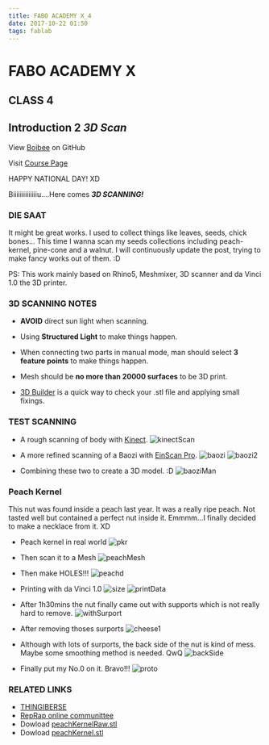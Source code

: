 ```yaml
---
title: FABO ACADEMY X_4
date: 2017-10-22 01:50
tags: fablab
---
```


# FABO ACADEMY X
## CLASS 4
## Introduction 2 *3D Scan*

View [Boibee](https://mrtriskin.github.io/) on GitHub

Visit [Course Page](https://faboshanghai.gihub.io)

HAPPY NATIONAL DAY! XD

Biiiiiiiiiiiiiiu....Here comes ***3D SCANNING!***

### DIE SAAT

  It might be great works.
  I used to collect things like leaves, seeds, chick bones...
  This time I wanna scan my seeds collections including peach-kernel, pine-cone and a walnut.
  I will continuously update the post, trying to make fancy works out of them. :D

  PS: This work mainly based on Rhino5, Meshmixer, 3D scanner and da Vinci 1.0 the 3D printer.

### 3D SCANNING NOTES

  - **AVOID** direct sun light when scanning.

  - Using **Structured Light** to make things happen.

  - When connecting two parts in manual mode, man should select **3 feature points** to make things happen.

  - Mesh should be **no more than 20000 surfaces** to be 3D print.

  - [3D Builder](http://msdn.microsoft.com/zh-cn/windows/hardware/mt463353.aspx) is a quick way to check your .stl file and applying small fixings.

### TEST SCANNING

  - A rough scanning of body with [Kinect](http://www.k4w.cn/).
  ![kinectScan](https://raw.githubusercontent.com/MrTriskin/blog/master/img/fabo_3/scanning.png)

  - A more refined scanning of a Baozi with [EinScan Pro](http://www.shining3d.com/digitizer_detail-4552.html).
  ![baozi](https://raw.githubusercontent.com/MrTriskin/blog/master/img/fabo_3/eatBaozi.jpg)
  ![baozi2](https://raw.githubusercontent.com/MrTriskin/blog/master/img/fabo_3/baozi.jpg)

  - Combining these two to create a 3D model. :D
  ![baoziMan](https://raw.githubusercontent.com/MrTriskin/blog/master/img/fabo_3/baoziMan.png)

### Peach Kernel

  This nut was found inside a peach last year.
  It was a really ripe peach.
  Not tasted well but contained a perfect nut inside it.
  Emmmm...I finally decided to make a necklace from it. XD

  - Peach kernel in real world
  ![pkr](https://raw.githubusercontent.com/MrTriskin/blog/master/img/fabo_3/peachKernelRaw.png)

  - Then scan it to a Mesh
  ![peachMesh](https://raw.githubusercontent.com/MrTriskin/blog/master/img/fabo_3/pkr.jpg)

  - Then make HOLES!!!
  ![peachd](https://raw.githubusercontent.com/MrTriskin/blog/master/img/fabo_3/pkp.jpg)

  - Printing with da Vinci 1.0
  ![size](https://raw.githubusercontent.com/MrTriskin/blog/master/img/fabo_3/size.png)
  ![printData](https://raw.githubusercontent.com/MrTriskin/blog/master/img/fabo_3/printData.png)

  - After 1h30mins the nut finally came out with supports which is not really hard to remove.
  ![withSurport](https://raw.githubusercontent.com/MrTriskin/blog/master/img/fabo_3/withSupport.png)

  - After removing thoses surports
  ![cheese1](https://raw.githubusercontent.com/MrTriskin/blog/master/img/fabo_3/withoutSupport.png)

  - Although with lots of surports, the back side of the nut is kind of mess. Maybe some smoothing method is needed. QwQ
  ![backSide](https://raw.githubusercontent.com/MrTriskin/blog/master/img/fabo_3/backside.png)

  - Finally put my No.0 on it. Bravo!!!
  ![proto](https://raw.githubusercontent.com/MrTriskin/blog/master/img/fabo_3/proto.png)

### RELATED LINKS

  - [THINGIBERSE](https://www.thingiverse.com/)
  - [RepRap online communittee](http://reprap.org/)
  - Dowload [peachKernelRaw.stl](https://github.com/MrTriskin/blog/raw/master/files/fabo_3/peachKernelRaw.stl)
  - Dowload [peachKernel.stl](https://github.com/MrTriskin/blog/raw/master/files/fabo_2/peachKernel.stl)
